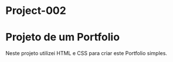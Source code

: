 # Project-002 

# Projeto de um Portfolio

Neste projeto utilizei HTML e CSS para criar este Portfolio simples.

